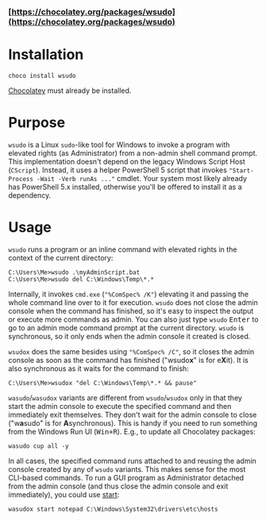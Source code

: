 ### [https://chocolatey.org/packages/wsudo](https://chocolatey.org/packages/wsudo)

# Installation

    choco install wsudo

[Chocolatey](https://chocolatey.org/install) must already be installed.

# Purpose

`wsudo` is a Linux `sudo`-like tool for Windows to invoke a program with elevated rights (as Administrator) from a non-admin shell command prompt.
This implementation doesn't depend on the legacy Windows Script Host (`CScript`). Instead, it uses a helper PowerShell 5 script that invokes `"Start-Process -Wait -Verb runAs ..."` cmdlet. Your system most likely already has PowerShell 5.x installed, otherwise you'll be offered to install it as a dependency.

# Usage

`wsudo` runs a program or an inline command with elevated rights in the context of the current directory:

    C:\Users\Me>wsudo .\myAdminScript.bat 
    C:\Users\Me>wsudo del C:\Windows\Temp\*.* 

Internally, it invokes `cmd.exe` (`"%ComSpec% /K"`) elevating it and passing the whole command line over to it for execution. `wsudo` does not close the admin console when the command has finished, so it's easy to inspect the output or execute more commands as admin. You can also just type `wsudo` <kbd>Enter</kbd> to go to an admin mode command prompt at the current directory. `wsudo` is synchronous, so it only ends when the admin console it created is closed.

`wsudox` does the same besides using `"%ComSpec% /C"`, so it closes the admin console as soon as the command has finished ("wsudo**x**" is for e**X**it). It is also synchronous as it waits for the command to finish:

    C:\Users\Me>wsudox "del C:\Windows\Temp\*.* && pause"

`wasudo`/`wasudox` variants are different from `wsudo`/`wsudox` only in that they start the admin console to execute the specified command and then immediately exit themselves. They don't wait for the admin console to close ("w**a**sudo" is for **A**synchronous). This is handy if you need to run something from the Windows Run UI (<kbd>Win+R</kbd>). E.g., to update all Chocolatey packages:

    wasudo cup all -y

In all cases, the specified command runs attached to and reusing the admin console created by any of `wsudo` variants. This makes sense for the most CLI-based commands. To run a GUI program as Administrator detached from the admin console (and thus close the admin console and exit immediately), you could use [start](https://docs.microsoft.com/en-us/windows-server/administration/windows-commands/start):

    wasudox start notepad C:\Windows\System32\drivers\etc\hosts 
